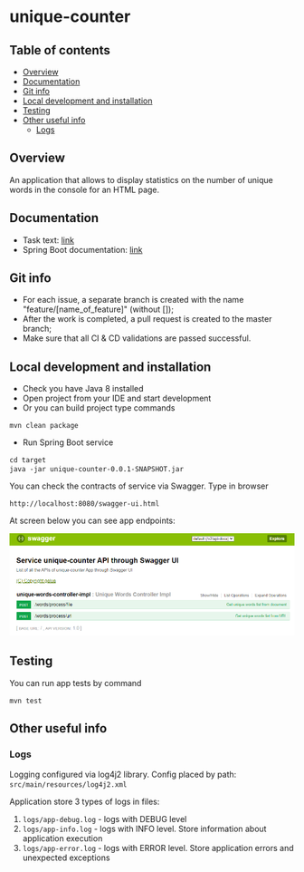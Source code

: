# unique-counter

## Table of contents
- [Overview](#Overview)
- [Documentation](#Documentation)
- [Git info](#Git-info)
- [Local development and installation](#Local-development-and-installation)
- [Testing](#Testing)
- [Other useful info](#Other-useful-info)
	- [Logs](#Logs)

## Overview
An application that allows to display
statistics on the number of unique words in the console for an HTML page.

## Documentation
* Task text: [link](media/task_description.pdf)
* Spring Boot documentation: [link](https://spring.io/projects/spring-boot)

## Git info
* For each issue, a separate branch is created with the name "feature/[name_of_feature]" (without []);
* After the work is completed, a pull request is created to the master branch;
* Make sure that all CI & CD validations are passed successful.

## Local development and installation
* Check you have Java 8 installed
* Open project from your IDE and start development
* Or you can build project type commands
```
mvn clean package
```
* Run Spring Boot service
```
cd target
java -jar unique-counter-0.0.1-SNAPSHOT.jar
```
You can check the contracts of service via Swagger. Type in browser
```
http://localhost:8080/swagger-ui.html
```
At screen below you can see app endpoints: 

![alt text](media/swagger_screen.png "Swagger API")

## Testing
You can run app tests by command
```
mvn test
```

## Other useful info

### Logs
Logging configured via log4j2 library.
Config placed by path: `src/main/resources/log4j2.xml`

Application store 3 types of logs in files:
1. `logs/app-debug.log` - logs with DEBUG level
2. `logs/app-info.log` - logs with INFO level. Store information about application execution
3. `logs/app-error.log` - logs with ERROR level. Store application errors and unexpected exceptions
